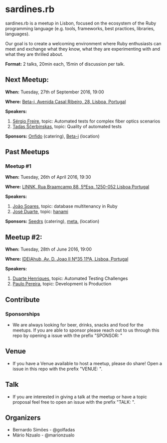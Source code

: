 # sardines.rb
sardines.rb is a meetup in Lisbon, focused on the ecosystem of the Ruby programming language (e.g. tools, frameworks, best practices, libraries, languages).

Our goal is to create a welcoming environment where Ruby enthusiasts can meet and exchange what they know, what they are experimenting with and what they are thrilled about.

__Format:__ 2 talks, 20min each, 15min of discussion per talk.


## Next Meetup:
__When:__ Tuesday, 27th of September 2016, 19:00

__Where:__ [Beta-i, Avenida Casal Ribeiro, 28, Lisboa, Portugal](https://www.google.com/maps?f=q&hl=en&q=Avenida+Casal+Ribeiro,+28,+1000-092+,+Lisbon,+pt)

__Speakers:__

1. [Sérgio Freire](https://twitter.com/darktelecom), topic: Automated tests for complex fiber optics scenarios
2. [Tadas Ščerbinskas](https://twitter.com/tadassce), topic: Quality of automated tests

__Sponsors:__ [Onfido](https://onfido.com/) (catering), [Beta-i](http://beta-i.pt/) (location)

## Past Meetups

### Meetup #1
__When:__ Tuesday, 26th of April 2016, 19:30

__Where:__ [LINNK, Rua Braamcamp 88, 5ºEsq. 1250-052 Lisboa Portugal](https://goo.gl/maps/P7jU21YRn7R2)

__Speakers:__

1. [João Soares](https://twitter.com/_jasoares), topic: database multitenancy in Ruby
2. [José Duarte](https://twitter.com/jfduarte), topic: [hanami](http://hanamirb.org/)

__Sponsors:__ [Seedrs](seedrs.com) (catering), [meta.](meta-icg.com) (location)

## Meetup #2:
__When:__ Tuesday, 28th of June 2016, 19:00

__Where:__ [IDEIAhub, Av. D. Joao II Nº35 11ºA, Lisboa, Portugal](https://maps.google.com/maps?f=q&hl=en&q=Av.+D.+Joao+II+N%C2%BA35+11%C2%BAA%2C+Lisboa+%2C+pt)

__Speakers:__

1. [Duarte Henriques](https://twitter.com/duartehenriques), topic: Automated Testing Challenges
2. [Paulo Pereira](https://twitter.com/odesassossegado), topic: Development is Production

## Contribute

### Sponsorships

* We are always looking for beer, drinks, snacks and food for the meetups. If you are able to sponsor please reach out to us through this repo by opening a issue with the prefix "SPONSOR: "

## Venue

* If you have a Venue available to host a meetup, please do share! Open a issue in this repo with the prefix "VENUE: ".

## Talk

* If you are interested in giving a talk at the meetup or have a topic proposal feel free to open an issue with the prefix "TALK: ".

## Organizers

 * Bernardo Simões  - @golfadas
 * Mário Nzualo  - @marionzualo
